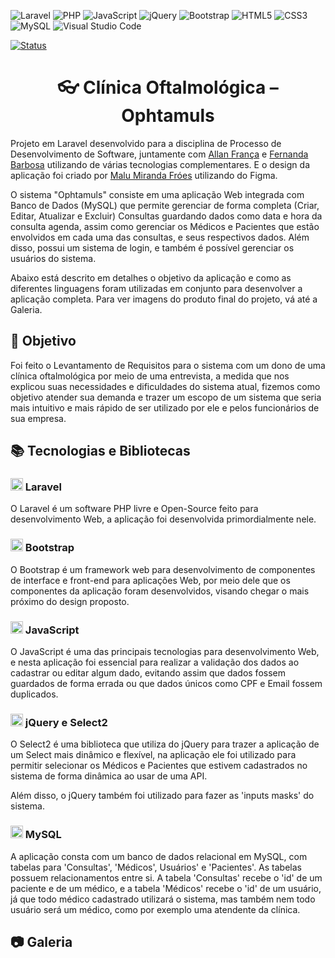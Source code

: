 ![Laravel](https://img.shields.io/badge/laravel-%23FF2D20.svg?style=for-the-badge&logo=laravel&logoColor=white) ![PHP](https://img.shields.io/badge/php-%23777BB4.svg?style=for-the-badge&logo=php&logoColor=white) ![JavaScript](https://img.shields.io/badge/javascript-%23323330.svg?style=for-the-badge&logo=javascript&logoColor=%23F7DF1E) ![jQuery](https://img.shields.io/badge/jquery-%230769AD.svg?style=for-the-badge&logo=jquery&logoColor=white) ![Bootstrap](https://img.shields.io/badge/bootstrap-%238511FA.svg?style=for-the-badge&logo=bootstrap&logoColor=white) ![HTML5](https://img.shields.io/badge/html5-%23E34F26.svg?style=for-the-badge&logo=html5&logoColor=white) ![CSS3](https://img.shields.io/badge/css3-%231572B6.svg?style=for-the-badge&logo=css3&logoColor=white) ![MySQL](https://img.shields.io/badge/mysql-%2300f.svg?style=for-the-badge&logo=mysql&logoColor=white) ![Visual Studio Code](https://img.shields.io/badge/Visual%20Studio%20Code-0078d7.svg?style=for-the-badge&logo=visual-studio-code&logoColor=white)

[![Status](https://img.shields.io/badge/Status-Concluído-blue)]()

<h1 align="center">👓 Clínica Oftalmológica – Ophtamuls</h1>

Projeto em Laravel desenvolvido para a disciplina de Processo de Desenvolvimento de Software, juntamente com [Allan França](https://github.com/Allanfd12) e [Fernanda Barbosa](https://github.com/fernandabmf) utilizando de várias tecnologias complementares. E o design da aplicação foi criado por [Malu Miranda Fróes](https://github.com/malumirandafr) utilizando do Figma.

O sistema "Ophtamuls" consiste em uma aplicação Web integrada com Banco de Dados (MySQL) que permite gerenciar de forma completa (Criar, Editar, Atualizar e Excluir) Consultas guardando dados como data e hora da consulta agenda, assim como gerenciar os Médicos e Pacientes que estão envolvidos em cada uma das consultas, e seus respectivos dados. Além disso, possui um sistema de login, e também é possível gerenciar os usuários do sistema.

Abaixo está descrito em detalhes o objetivo da aplicação e como as diferentes linguagens foram utilizadas em conjunto para desenvolver a aplicação completa. Para ver imagens do produto final do projeto, vá até a Galeria.

<h2>🎯 Objetivo</h2>

Foi feito o Levantamento de Requisitos para o sistema com um dono de uma clínica oftalmológica por meio de uma entrevista, a medida que nos explicou suas necessidades e dificuldades do sistema atual, fizemos como objetivo atender sua demanda e trazer um escopo de um sistema que seria mais intuitivo e mais rápido de ser utilizado por ele e pelos funcionários de sua empresa.

<h2>📚 Tecnologias e Bibliotecas</h2>

<h3><img width=20 src="https://cdn.jsdelivr.net/gh/devicons/devicon/icons/laravel/laravel-plain.svg" /> Laravel</h3>

O Laravel é um software PHP livre e Open-Source feito para desenvolvimento Web, a aplicação foi desenvolvida primordialmente nele.

<h3><img width=20 src="https://cdn.jsdelivr.net/gh/devicons/devicon/icons/bootstrap/bootstrap-original.svg" /> Bootstrap</h3>

O Bootstrap é um framework web para desenvolvimento de componentes de interface e front-end para aplicações Web, por meio dele que os componentes da aplicação foram desenvolvidos, visando chegar o mais próximo do design proposto.

<h3><img width=20 src="https://cdn.jsdelivr.net/gh/devicons/devicon/icons/javascript/javascript-original.svg" /> JavaScript</h3>

O JavaScript é uma das principais tecnologias para desenvolvimento Web, e nesta aplicação foi essencial para realizar a validação dos dados ao cadastrar ou editar algum dado, evitando assim que dados fossem guardados de forma errada ou que dados únicos como CPF e Email fossem duplicados.

<h3><img width=20 src="https://cdn.jsdelivr.net/gh/devicons/devicon/icons/jquery/jquery-original.svg" /> jQuery e Select2</h3>

O Select2 é uma biblioteca que utiliza do jQuery para trazer a aplicação de um Select mais dinâmico e flexível, na aplicação ele foi utilizado para permitir selecionar os Médicos e Pacientes que estivem cadastrados no sistema de forma dinâmica ao usar de uma API.

Além disso, o jQuery também foi utilizado para fazer as 'inputs masks' do sistema.

<h3><img width=20 src="https://cdn.jsdelivr.net/gh/devicons/devicon/icons/mysql/mysql-original.svg" /> MySQL</h3>

A aplicação consta com um banco de dados relacional em MySQL, com tabelas para 'Consultas', 'Médicos', Usuários' e 'Pacientes'. As tabelas possuem relacionamentos entre si. A tabela 'Consultas' recebe o 'id' de um paciente e de um médico, e a tabela 'Médicos' recebe o 'id' de um usuário, já que todo médico cadastrado utilizará o sistema, mas também nem todo usuário será um médico, como por exemplo uma atendente da clínica.

<h2>📷 Galeria</h2>
